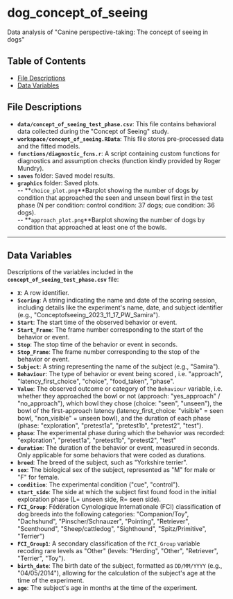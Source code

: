 # dog_concept_of_seeing

Data analysis of "Canine perspective-taking: The concept of seeing in dogs"

## Table of Contents

- [File Descriptions](#file-descriptions)
- [Data Variables](#data-variables)


## File Descriptions

- **`data/concept_of_seeing_test_phase.csv`**: This file contains behavioral data collected during the "Concept of Seeing" study.
- **`workspace/concept_of_seeing.RData`**: This file stores pre-processed data and the fitted models.
- **`functions/diagnostic_fcns.r`**: A script containing custom functions for diagnostics and assumption checks (function kindly provided by Roger Mundry).
- **`saves`** folder: Saved model results.
- **`graphics`** folder: Saved plots.  
-- **`choice_plot.png`**Barplot showing the number of dogs by condition that approached the seen and unseen bowl first in the test phase (N per condition: control condition: 37 dogs; cue condition: 36 dogs).   
-- **`approach_plot.png`**Barplot showing the number of dogs by condition that approached at least one of the bowls.  

---

## Data Variables

Descriptions of the variables included in the **`concept_of_seeing_test_phase.csv`** file:

- **`X`**: A row identifier.
- **`Scoring`**: A string indicating the name and date of the scoring session,  including details like the experiment's name, date, and subject identifier (e.g., "Conceptofseeing_2023_11_17_PW_Samira").
- **`Start`**: The start time of the observed behavior or event.
- **`Start_Frame`**: The frame number corresponding to the start of the behavior or event.
- **`Stop`**: The stop time of the behavior or event in seconds.
- **`Stop_Frame`**: The frame number corresponding to the stop of the behavior or event. 
- **`Subject`**: A string representing the name  of the subject (e.g., "Samira").
- **`Behaviour`**: The type of behavior or event being scored , i.e. "approach", "latency_first_choice", "choice", "food_taken", "phase".
- **`Value`**: The observed outcome or category of the `Behaviour` variable, i.e.  whether they approached the bowl or not (approach: "yes_approach" / "no_approach"), which bowl they chose (choice: "seen", "unseen"), the bowl of the first-approach latency (latency_first_choice: "visible" = seen bowl, "non_visible" = unseen bowl), and the duration of each phase (phase: "exploration", "pretest1a", "pretest1b", "pretest2", "test").
- **`phase`**: The experimental phase during which the behavior was recorded: "exploration", "pretest1a", "pretest1b", "pretest2", "test"  
- **`duration`**: The duration of the behavior or event, measured in seconds. Only applicable for some behaviors that were coded as durations.
- **`breed`**: The breed of the subject, such as "Yorkshire terrier".
- **`sex`**: The biological sex of the subject, represented as "M" for male or "F" for female.
- **`condition`**: The experimental condition ("cue", "control").
- **`start_side`**: The side at which the subject first found food in the initial exploration phase (L= unseen side, R= seen side).
- **`FCI_Group`**: Fédération Cynologique Internationale (FCI) classification of dog breeds into the following categories: "Companion/Toy", "Dachshund", "Pinscher/Schnauzer", "Pointing", "Retriever", "Scenthound", "Sheep/cattledog", "Sighthound", "Spitz/Primitive", "Terrier")
- **`FCI_Group1`**: A secondary classification of the `FCI_Group` variable recoding rare levels as "Other" (levels: "Herding", "Other", "Retriever", "Terrier", "Toy").
- **`birth_date`**: The birth date of the subject, formatted as `DD/MM/YYYY` (e.g., "04/05/2014"), allowing for the calculation of the subject's age at the time of the experiment.
- **`age`**: The subject's age in months at the time of the experiment. 
